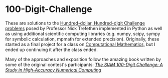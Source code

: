 # 100-Digit-Challenge

These are solutions to the [Hundred-dollar, Hundred-digit Challenge problems](https://en.wikipedia.org/wiki/Hundred-dollar,_Hundred-digit_Challenge_problems) posed by Professor Nick Trefethen implemented in Python as well as using additional scientific computing libraries (e.g. numpy, scipy, sympy for symbolic calculation, mpmath for extended precision). Originally, these started as a final project for a class on [Computational Mathematics](https://faculty.math.illinois.edu/~hirani/teaching/490sp20/index.html), but I ended up continuing it after the class ended.

Many of the approaches and exposition follow the amazing book written by some of the original contest's participants: [*The SIAM 100-Digit Challenge: A Study in High-Accuracy Numerical Computing*](http://www-m3.ma.tum.de/m3old/bornemann/challengebook/index.html)
